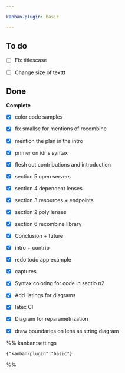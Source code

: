```yaml
---

kanban-plugin: basic

---
```


## To do

- [ ] Fix titlescase
- [ ] Change size of texttt


## Done

**Complete**
- [x] color code samples
- [x] fix smallsc for mentions of recombine
- [x] mention the plan in the intro
- [x] primer on idris syntax
- [x] flesh out contributions and introduction
- [x] section 5 open servers
- [x] section 4 dependent lenses
- [x] section 3 resources + endpoints
- [x] section 2 poly lenses
- [x] section 6 recombine library
- [x] Conclusion + future
- [x] intro + contrib
- [x] redo todo app example
- [x] captures
- [x] Syntax coloring for code in sectio n2
- [x] Add listings for diagrams
- [x] latex CI
- [x] Diagram for reparametrization
- [x] draw boundaries on lens as string diagram




%% kanban:settings
```
{"kanban-plugin":"basic"}
```
%%